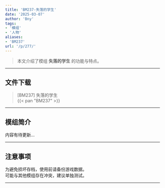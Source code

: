 ```yaml
---
title: 'BM237-失落的学生'
date: '2025-03-07'
author: 'Bny'
tags:
- '模组'
- '人物'
aliases:
- 'BM237'
url: '/p/277/'
---
```


> 本文介绍了模组 **失落的学生** 的功能与特点。

---

## 文件下载

> [BM237] 失落的学生  
{{< pan "BM237" >}}  

---

## 模组简介

>  
内容有待更新...  

---

## 注意事项

>  
为避免损坏存档，使用前请备份游戏数据。  
可能与其他模组存在冲突，建议单独测试。  

---

